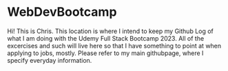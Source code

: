 # WebDevBootcamp
Hi! This is Chris. This location is where I intend to keep my Github Log of what I am doing with the Udemy Full Stack Bootcamp 2023. All of the excercises and such will live here so that I have something to point at when applying to jobs, mostly.
Please refer to my main githubpage, where I specify everyday information.